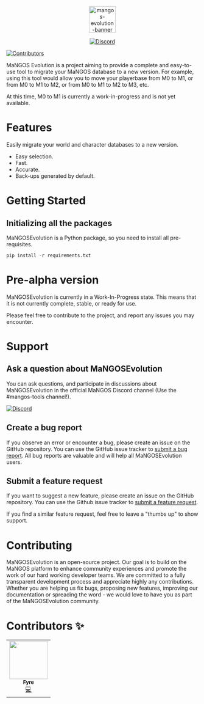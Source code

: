 <p align="center">

  <a href="https://github.com/i-am-fyre/MaNGOSEvolution" target="_blank">
    <img alt="mangos-evolution-banner" height="70" alt="Mangos Evolution Banner" src="img/logo/mangos_evolution_banner.svg"/>
  </a>
</p>
<p align="center">
  <a href="https://discord.gg/CzXcBXq">
    <img src="https://img.shields.io/discord/286167585270005763?label=Discord&logo=Discord&logoColor=ffffff&style=for-the-badge" alt="Discord">
  </a>

  [![Contributors](https://img.shields.io/github/contributors/i-am-fyre/MaNGOSEvolution?label=Contributors&style=for-the-badge)](#contributors-)
</p>
 
MaNGOS Evolution is a project aiming to provide a complete and easy-to-use tool to migrate your MaNGOS database to a new version. For example, using this tool would allow you to move your playerbase from M0 to M1, or from M0 to M1 to M2, or from M0 to M1 to M2 to M3, etc.

At this time, M0 to M1 is currently a work-in-progress and is not yet available.

# Features

Easily migrate your world and character databases to a new version.

- Easy selection.
- Fast.
- Accurate.
- Back-ups generated by default.

# Getting Started

## Initializing all the packages

MaNGOSEvolution is a Python package, so you need to install all pre-requisites.

```python
pip install -r requirements.txt
```

# Pre-alpha version

MaNGOSEvolution is currently in a Work-In-Progress state. This means that it is not currently complete, stable, or ready for use.

Please feel free to contribute to the project, and report any issues you may encounter.

# Support

## Ask a question about MaNGOSEvolution

You can ask questions, and participate in discussions about MaNGOSEvolution in the official MaNGOS Discord channel (Use the #mangos-tools channel!).

<a href="https://discord.gg/CzXcBXq">
<img src="https://img.shields.io/discord/286167585270005763?label=Discord&logo=Discord&logoColor=ffffff&style=for-the-badge" alt="Discord">
</a>

## Create a bug report

If you observe an error or encounter a bug, please create an issue on the GitHub repository. You can use the GitHub issue tracker to [submit a bug report](https://github.com/i-am-fyre/MaNGOSEvolution/issues/new?assignees=&labels=type%3A%20bug&template=bug_report.md&title=). All bug reports are valuable and will help all MaNGOSEvolution users.


## Submit a feature request

If you want to suggest a new feature, please create an issue on the GitHub repository. You can use the Github issue tracker to [submit a feature request](https://github.com/i-am-fyre/MaNGOSEvolution/issues/new?assignees=&labels=type%3A%20feature%20request&template=feature_request.md&title=).

If you find a similar feature request, feel free to leave a "thumbs up" to show support.

# Contributing

MaNGOSEvolution is an open-source project. Our goal is to build on the MaNGOS platform to enhance community experiences and promote the work of our hard working developer teams. We are committed to a fully transparent development process and appreciate highly any contributions. Whether you are helping us fix bugs, proposing new features, improving our documentation or spreading the word - we would love to have you as part of the MaNGOSEvolution community.

# Contributors ✨

<table>
  <tr>
    <td align="center"><a href="https://github.com/i-am-fyre/"><img src="https://avatars.githubusercontent.com/u/58180427?v=4?s=100" width="100px;" alt=""/><br /><sub><b>Fyre</b></sub></a><br /><a href="https://github.com/i-am-fyre/MaNGOSEvolution/commits?author=i-am-fyre" title="Code">💻</a></td>
  </tr>
</table>